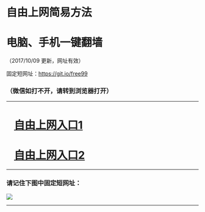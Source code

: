 ﻿# 自由上网简易方法

# 电脑、手机一键翻墙

（2017/10/09 更新，网址有效）

固定短网址：https://git.io/free99

### （微信如打不开，请转到浏览器打开）


***





# &nbsp;&nbsp; <a href="http://ft3207321354.fwq-tz-1001.info/fwqtz01.html?t=100900125839 " target="_blank">自由上网入口1</a>
# &nbsp;&nbsp; <a href="http://ft11427694.fwq-tz-1002.info/fwqtz02.html?t=10090016779 " target="_blank">自由上网入口2</a>
***

### 请记住下图中固定短网址：

<img src="https://s3-us-west-2.amazonaws.com/fwq-1001/yjfq-20170905okok.png" /> 


***

